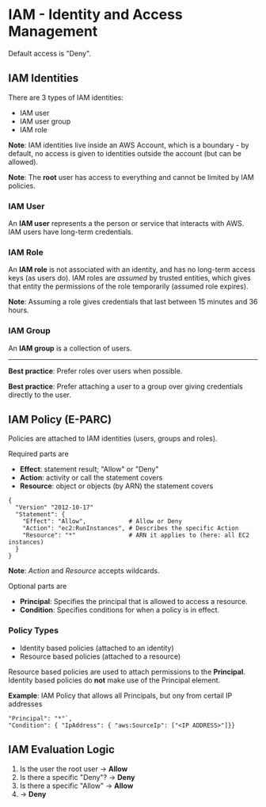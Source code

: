 # IAM - Identity and Access Management

Default access is "Deny".

## IAM Identities

There are 3 types of IAM identities:

- IAM user
- IAM user group
- IAM role

**Note**: IAM identities live inside an AWS Account, which is a boundary - by
default, no access is given to identities outside the account (but can be
allowed).

**Note**: The **root** user has access to everything and cannot be limited by
IAM policies.

### IAM User

An **IAM user** represents a the person or service that interacts with AWS. IAM
users have long-term credentials.

### IAM Role

An **IAM role** is not associated with an identity, and has no long-term access
keys (as users do). IAM roles are *assumed* by trusted entities, which gives
that entity the permissions of the role temporarily (assumed role expires).

**Note**: Assuming a role gives credentials that last between 15 minutes and 36
hours.

### IAM Group

An **IAM group** is a collection of users.

---

**Best practice**: Prefer roles over users when possible.

**Best practice**: Prefer attaching a user to a group over giving credentials
directly to the user.

## IAM Policy (E-PARC)

Policies are attached to IAM identities (users, groups and roles).

Required parts are

- **Effect**: statement result; "Allow" or "Deny"
- **Action**: activity or call the statement covers
- **Resource**: object or objects (by ARN) the statement covers

```
{
  "Version" "2012-10-17"
  "Statement": {
    "Effect": "Allow",            # Allow or Deny
    "Action": "ec2:RunInstances", # Describes the specific Action
    "Resource": "*"               # ARN it applies to (here: all EC2 instances)
  }
}
```

**Note**: *Action* and *Resource* accepts wildcards.

Optional parts are

- **Principal**: Specifies the principal that is allowed to access a resource.
- **Condition**: Specifies conditions for when a policy is in effect.

### Policy Types

- Identity based policies (attached to an identity)
- Resource based policies (attached to a resource)

Resource based policies are used to attach permissions to the **Principal**.
Identity based policies do **not** make use of the Principal element.

**Example**: IAM Policy that allows all Principals, but ony from certail IP
addresses

```
"Principal": "*"`,
"Condition": { "IpAddress": { "aws:SourceIp": ["<IP ADDRESS>"]}}
```

## IAM Evaluation Logic

1. Is the user the root user   -> **Allow**
2. Is there a specific "Deny"? -> **Deny**
3. Is there a specific "Allow" -> **Allow**
4. -> **Deny**
